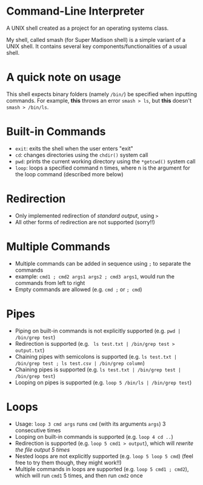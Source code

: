 # Command-Line Interpreter
A UNIX shell created as a project for an operating systems class.

My shell, called smash (for Super Madison shell) is a simple variant of a UNIX shell.
It contains several key components/functionalities of a usual shell.

# A quick note on usage
This shell expects binary folders (namely `/bin/`) be specified when inputting commands.
For example, **this** throws an error `smash > ls`, but **this** doesn't `smash > /bin/ls`.

# Built-in Commands
- `exit`: exits the shell when the user enters "exit"
- `cd`: changes directories using the `chdir()` system call
- `pwd`: prints the current working directory using the `*getcwd()` system call
- `loop`: loops a specified command n times, where n is the argument for the loop command (described more below)

# Redirection
- Only implemented redirection of *standard output*, using `>`
- All other forms of redirection are not supported (sorry!!)

# Multiple Commands
- Multiple commands can be added in sequence using `;` to separate the commands
- example: `cmd1 ; cmd2 args1 args2 ; cmd3 args1`, would run the commands from left to right
- Empty commands are allowed (e.g. `cmd ;` or `; cmd`)

# Pipes
- Piping on built-in commands is not explicitly supported (e.g. `pwd | /bin/grep test`)
- Redirection is supported (e.g. ` ls test.txt | /bin/grep test > output.txt`)
- Chaining pipes with semicolons is supported (e.g. `ls test.txt | /bin/grep test ; ls test.csv | /bin/grep column`)
- Chaining pipes is supported (e.g. `ls test.txt | /bin/grep test | /bin/grep test`)
- Looping on pipes is supported (e.g. `loop 5 /bin/ls | /bin/grep test`)

# Loops
- Usage: `loop 3 cmd args` runs `cmd` (with its arguments `args`) 3 consecutive times
- Looping on built-in commands is supported (e.g. `loop 4 cd ..`)
- Redirection is supported (e.g. `loop 5 cmd1 > output`), which will *rewrite the file output 5 times*
- Nested loops are not explicitly supported (e.g. `loop 5 loop 5 cmd`) (feel free to try them though, they might work!!)
- Multiple commands in loops are supported (e.g. `loop 5 cmd1 ; cmd2`), which will run `cmd1` 5 times, and then run `cmd2` once
